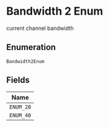 
# Bandwidth 2 Enum

current channel bandwidth

## Enumeration

`Bandwidth2Enum`

## Fields

| Name |
|  --- |
| `ENUM_20` |
| `ENUM_40` |


